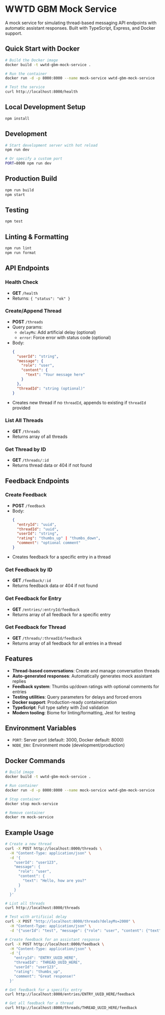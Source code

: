 # WWTD GBM Mock Service

A mock service for simulating thread-based messaging API endpoints with automatic assistant responses. Built with TypeScript, Express, and Docker support.

## Quick Start with Docker

```bash
# Build the Docker image
docker build -t wwtd-gbm-mock-service .

# Run the container
docker run -d -p 8000:8000 --name mock-service wwtd-gbm-mock-service

# Test the service
curl http://localhost:8000/health
```

## Local Development Setup

```bash
npm install
```

## Development

```bash
# Start development server with hot reload
npm run dev

# Or specify a custom port
PORT=8000 npm run dev
```

## Production Build

```bash
npm run build
npm start
```

## Testing

```bash
npm test
```

## Linting & Formatting

```bash
npm run lint
npm run format
```

## API Endpoints

### Health Check
- **GET** `/health`
- Returns: `{ "status": "ok" }`

### Create/Append Thread
- **POST** `/threads`
- Query params:
  - `delayMs`: Add artificial delay (optional)
  - `error`: Force error with status code (optional)
- Body:
  ```json
  {
    "userId": "string",
    "message": {
      "role": "user",
      "content": {
        "text": "Your message here"
      }
    },
    "threadId": "string (optional)"
  }
  ```
- Creates new thread if no `threadId`, appends to existing if `threadId` provided

### List All Threads
- **GET** `/threads`
- Returns array of all threads

### Get Thread by ID
- **GET** `/threads/:id`
- Returns thread data or 404 if not found

## Feedback Endpoints

### Create Feedback
- **POST** `/feedback`
- Body:
  ```json
  {
    "entryId": "uuid",
    "threadId": "uuid", 
    "userId": "string",
    "rating": "thumbs_up" | "thumbs_down",
    "comment": "optional comment"
  }
  ```
- Creates feedback for a specific entry in a thread

### Get Feedback by ID
- **GET** `/feedback/:id`
- Returns feedback data or 404 if not found

### Get Feedback for Entry
- **GET** `/entries/:entryId/feedback`
- Returns array of all feedback for a specific entry

### Get Feedback for Thread
- **GET** `/threads/:threadId/feedback`
- Returns array of all feedback for all entries in a thread

## Features

- **Thread-based conversations**: Create and manage conversation threads
- **Auto-generated responses**: Automatically generates mock assistant replies
- **Feedback system**: Thumbs up/down ratings with optional comments for entries
- **Testing utilities**: Query parameters for delays and forced errors
- **Docker support**: Production-ready containerization
- **TypeScript**: Full type safety with Zod validation
- **Modern tooling**: Biome for linting/formatting, Jest for testing

## Environment Variables

- `PORT`: Server port (default: 3000, Docker default: 8000)
- `NODE_ENV`: Environment mode (development/production)

## Docker Commands

```bash
# Build image
docker build -t wwtd-gbm-mock-service .

# Run container
docker run -d -p 8000:8000 --name mock-service wwtd-gbm-mock-service

# Stop container
docker stop mock-service

# Remove container
docker rm mock-service
```

## Example Usage

```bash
# Create a new thread
curl -X POST http://localhost:8000/threads \
  -H "Content-Type: application/json" \
  -d '{
    "userId": "user123",
    "message": {
      "role": "user",
      "content": {
        "text": "Hello, how are you?"
      }
    }
  }'

# List all threads
curl http://localhost:8000/threads

# Test with artificial delay
curl -X POST "http://localhost:8000/threads?delayMs=2000" \
  -H "Content-Type: application/json" \
  -d '{"userId": "test", "message": {"role": "user", "content": {"text": "Delayed message"}}}'

# Create feedback for an assistant response
curl -X POST http://localhost:8000/feedback \
  -H "Content-Type: application/json" \
  -d '{
    "entryId": "ENTRY_UUID_HERE",
    "threadId": "THREAD_UUID_HERE", 
    "userId": "user123",
    "rating": "thumbs_up",
    "comment": "Great response!"
  }'

# Get feedback for a specific entry
curl http://localhost:8000/entries/ENTRY_UUID_HERE/feedback

# Get all feedback for a thread
curl http://localhost:8000/threads/THREAD_UUID_HERE/feedback
```